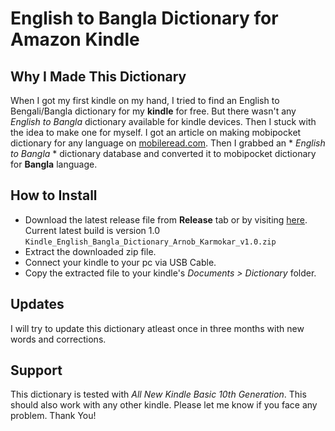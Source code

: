 # English to Bangla Dictionary for Amazon Kindle

## Why I Made This Dictionary
When I got my first kindle on my hand, I tried to find an English to Bengali/Bangla dictionary for my **kindle** for free. But there wasn't any *English to Bangla* dictionary available for kindle devices. Then I stuck with the idea to make one for myself. I got an article on making mobipocket dictionary for any language on [mobileread.com](https://www.mobileread.com/forums/showthread.php?t=20480). Then I grabbed an * *English to Bangla* * dictionary database and converted it to mobipocket dictionary for **Bangla** language.

## How to Install
- Download the latest release file from **Release** tab or by visiting [here](https://github.com/igeniusarnob/kindle-en-bn-dictionary/releases). Current latest build is version 1.0 `Kindle_English_Bangla_Dictionary_Arnob_Karmokar_v1.0.zip`
- Extract the downloaded zip file.
- Connect your kindle to your pc via USB Cable.
- Copy the extracted file to your kindle's *Documents > Dictionary* folder.

## Updates
I will try to update this dictionary atleast once in three months with new words and corrections.

## Support
This dictionary is tested with *All New Kindle Basic 10th Generation*. This should also work with any other kindle. Please let me know if you face any problem. Thank You! 
